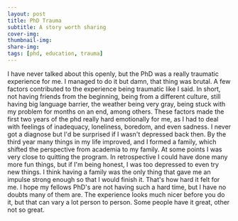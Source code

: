 ```yaml
---
layout: post
title: PhD Trauma
subtitle: A story worth sharing
cover-img: 
thumbnail-img:
share-img:
tags: [phd, education, trauma]
---
```



I have never talked about this openly, but the PhD was a really traumatic experience for me. I managed to do it but damn, that thing was brutal. A few factors contributed to the experience being traumatic like I said. In short, not having friends from the beginning, being from a different culture, still having big language barrier, the weather being very gray, being stuck with my problem for months on an end, among others. These factors made the first two years of the phd really hard emotionally for me, as I had to deal with feelings of inadequacy, loneliness, boredom, and even sadness. I never got a diagnose but I'd be surprised if I wasn't depressed back then. By the third year many things in my life improved, and I formed a family, which shifted the perspective from academia to my family. At some points I was very close to quitting the program. In retrospective I could have done many more fun things, but if I'm being honest, I was too depressed to even try new things. I think having a family was the only thing that gave me an impulse strong enough so that I would finish it. That's how hard it felt for me. I hope my fellows PhD's are not having such a hard time, but I have no doubts many of them are. The experience looks much nicer before you do it, but that can vary a lot person to person. Some people have it great, other not so great.
